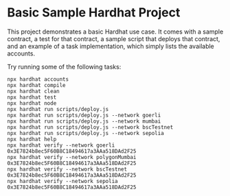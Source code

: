 # Basic Sample Hardhat Project

This project demonstrates a basic Hardhat use case. It comes with a sample contract, a test for that contract, a sample script that deploys that contract, and an example of a task implementation, which simply lists the available accounts.

Try running some of the following tasks:

```shell
npx hardhat accounts
npx hardhat compile
npx hardhat clean
npx hardhat test
npx hardhat node
npx hardhat run scripts/deploy.js
npx hardhat run scripts/deploy.js --network goerli
npx hardhat run scripts/deploy.js --network mumbai
npx hardhat run scripts/deploy.js --network bscTestnet
npx hardhat run scripts/deploy.js --network sepolia
npx hardhat help
npx hardhat verify --network goerli 0x3E7824b8ec5F60B8C18494617a3AAa518DAd2F25
npx hardhat verify --network polygonMumbai 0x3E7824b8ec5F60B8C18494617a3AAa518DAd2F25
npx hardhat verify --network bscTestnet 0x3E7824b8ec5F60B8C18494617a3AAa518DAd2F25
npx hardhat verify --network sepolia 0x3E7824b8ec5F60B8C18494617a3AAa518DAd2F25
```
